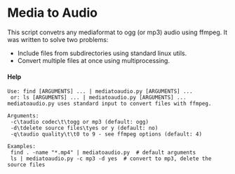 # Media to Audio

This script convetrs any mediaformat to ogg (or mp3) audio using ffmpeg. It was written to solve two problems:
* Include files from subdirectories using standard linux utils.
* Convert multiple files at once using multiprocessing.

#### Help
```
Use: find [ARGUMENTS] ... | mediatoaudio.py [ARGUMENTS] ...
 or: ls [ARGUMENTS] ... | mediatoaudio.py [ARGUMENTS] ...
mediatoaudio.py uses standard input to convert files with ffmpeg.

Arguments:
 -c\taudio codec\t\togg or mp3 (default: ogg)
 -d\tdelete source files\tyes or y (default: no)
 -q\taudio quality\t\t0 to 9 - see ffmpeg options (default: 4)

Examples:
 find . -name "*.mp4" | mediatoaudio.py  # default arguments
 ls | mediatoaudio.py -c mp3 -d yes  # convert to mp3, delete the source files
```

